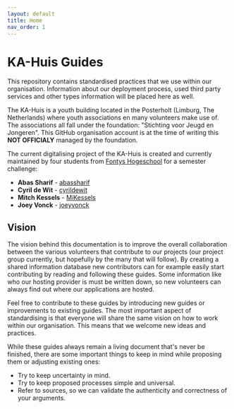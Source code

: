 ```yaml
---
layout: default
title: Home
nav_order: 1
---
```


# KA-Huis Guides

This repository contains standardised practices that we use within our organisation. Information about our deployment
process, used third party services and other types information will be placed here as well.

The KA-Huis is a youth building located in the Posterholt (Limburg, The Netherlands) where youth associations en many
volunteers make use of. The associations all fall under the foundation: "Stichting voor Jeugd en Jongeren". This GitHub
organisation account is at the time of writing this **NOT OFFICIALY** managed by the foundation.

The current digitalising project of the KA-Huis is created and currently maintained by four students
from [Fontys Hogeschool](https://fontys.nl/) for a semester challenge:

* **Abas Sharif** - [abassharif](https://github.com/abassharif)
* **Cyril de Wit** - [cyrildewit](https://github.com/cyrildewit)
* **Mitch Kessels** - [MiKessels](https://github.com/MiKessels)
* **Joey Vonck** - [joeyvonck](https://github.com/joeyvonck)

## Vision

The vision behind this documentation is to improve the overall collaboration between the various volunteers that
contribute to our projects (our project group currently, but hopefully by the many that will follow). By creating a
shared information database new contributors can for example easily start contributing by reading and following these
guides. Some information like who our hosting provider is must be written down, so new volunteers can always find out
where our applications are hosted.

Feel free to contribute to these guides by introducing new guides or improvements to existing guides. The most important
aspect of standardising is that everyone will share the same vision on how to work within our organisation. This means
that we welcome new ideas and practices.

While these guides always remain a living document that's never be finished, there are some important things to keep in
mind while proposing them or adjusting existing ones:

* Try to keep uncertainty in mind.
* Try to keep proposed processes simple and universal.
* Refer to sources, so we can validate the authenticity and correctness of your arguments.